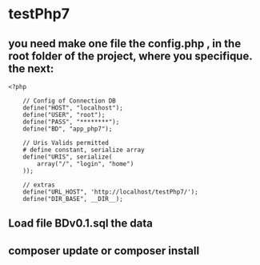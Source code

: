 # testPhp7
you need make one file the config.php , in the root folder of the project,
where you specifique.
the next:
  -
    <?php

        // Config of Connection DB
        define("HOST", "localhost");
        define("USER", "root");
        define("PASS", "********");
        define("BD", "app_php7");

        // Uris Valids permitted
        # define constant, serialize array
        define("URIS", serialize(
            array("/", "login", "home")
        ));

        // extras
        define("URL_HOST", 'http://localhost/testPhp7/');
        define("DIR_BASE", __DIR__);

   ## Load file BDv0.1.sql the data
   ## composer update or composer install
